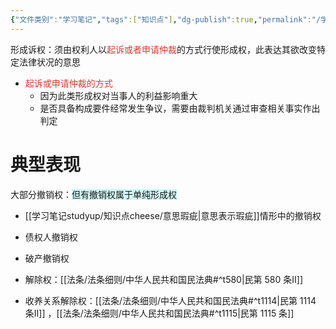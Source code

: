 ```yaml
---
{"文件类别":"学习笔记","tags":["知识点"],"dg-publish":true,"permalink":"/学习笔记studyup/知识点cheese/形成诉权/","dgPassFrontmatter":true,"created":"2024-10-17T08:41:21.898+08:00","updated":"2024-10-17T08:45:29.365+08:00"}
---
```


形成诉权：须由权利人以<font color="#d83931">起诉或者申请仲裁</font>的方式行使形成权，此表达其欲改变特定法律状况的意思
- <font color="#d83931">起诉或申请仲裁的方式</font>
	- 因为此类形成权对当事人的利益影响重大
	- 是否具备构成要件经常发生争议，需要由裁判机关通过审查相关事实作出判定

# 典型表现
大部分撤销权：<span style="background:rgba(173, 239, 239, 0.55)">但有撤销权属于单纯形成权</span>
- [[学习笔记studyup/知识点cheese/意思瑕疵\|意思表示瑕疵]]情形中的撤销权
- 债权人撤销权
- 破产撤销权

- 解除权：[[法条/法条细则/中华人民共和国民法典#^t580\|民第 580 条Ⅱ]]
- 收养关系解除权：[[法条/法条细则/中华人民共和国民法典#^t1114\|民第 1114 条Ⅱ]] ，[[法条/法条细则/中华人民共和国民法典#^t1115\|民第 1115 条]]
